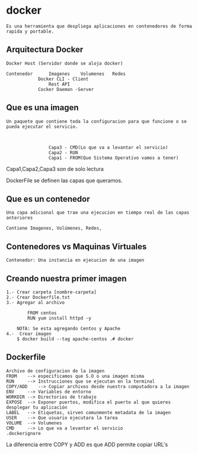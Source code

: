 # docker
    Es una herramienta que despliega aplicaciones en contenedores de forma rapida y portable.

## Arquitectura Docker
    Docker Host (Servidor donde se aloja docker)

    Contenedor      Imagenes    Volumenes   Redes
                Docker CLI - Client
                    Rest API
                Cocker Daemon -Server

## Que es una imagen
    Un paquete que contiene toda la configuracion para que funcione o se pueda ejecutar el servicio.



                    Capa3 - CMD(Lo que va a levantar el servicio)
                    Capa2 - RUN
                    Capa1 - FROM(Que Sistema Operativo vamos a tener)

Capa1,Capa2,Capa3 son de solo lectura

DockerFile se definen las capas que queramos.

## Que es un contenedor
    Una capa adicional que trae una ejecucion en tiempo real de las capas anteriores

    Contiene Imagenes, Volúmenes, Redes,

## Contenedores vs Maquinas Virtuales

    Contenedor: Una instancia en ejecucion de una imagen

## Creando nuestra primer imagen
    1.- Crear carpeta [nombre-carpeta]
    2.- Crear Dockerfile.txt
    3.- Agregar al archivo

            FROM centos
            RUN yum install httpd -y

        NOTA: Se esta agregando Centos y Apache
    4.-  Crear imagen
        $ docker build --tag apache-centos .# docker


## Dockerfile
    Archivo de configuracion de la imagen
    FROM    --> especificamos que S.O o una imagen misma
    RUN     --> Instrucciones que se ejecutan en la terminal
    COPY/ADD    --> Copiar archivos desde nuestra computadora a la imagen
    ENV     --> Variables de entorno
    WORKDIR --> Directorios de trabajo
    EXPOSE  --> Exponer puertos, modifica el puerto al que quieres desplegar tu aplicación 
    LABEL   --> Etiquetas, sirven comunmente metadata de la imagen
    USER    --> Que usuario ejecutara la tarea
    VOLUME  --> Volumenes
    CMD     --> Lo que va a levantar el servicio
    .dockerignore


La diferencia entre COPY y ADD es que ADD permite copiar URL's




